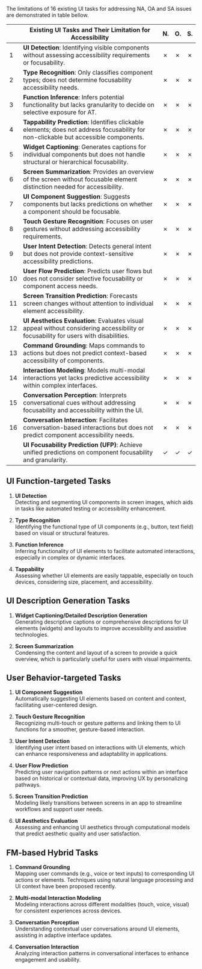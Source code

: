 The limitations of 16 existing UI tasks for addressing NA, OA and SA issues are demonstrated in table bellow.

|  | Existing UI Tasks and Their Limitation for Accessibility                                                                                         | N. | O. | S. |
|------|--------------------------------------------------------------------------------------------------------------------------------------------------|----|----|----|
| 1    | **UI Detection**: Identifying visible components without assessing accessibility requirements or focusability.                                      | ✗  | ✗  | ✗  |
| 2    | **Type Recognition**: Only classifies component types; does not determine focusability accessibility needs.                                         | ✗  | ✗  | ✗  |
| 3    | **Function Inference**: Infers potential functionality but lacks granularity to decide on selective exposure for AT.                                | ✗  | ✗  | ✗  |
| 4    | **Tappability Prediction**: Identifies clickable elements; does not address focusability for non-clickable but accessible components.               | ✗  | ✗  | ✗  |
| 5    | **Widget Captioning**: Generates captions for individual components but does not handle structural or hierarchical focusability.                    | ✗  | ✗  | ✗  |
| 6    | **Screen Summarization**: Provides an overview of the screen without focusable element distinction needed for accessibility.                        | ✗  | ✗  | ✗  |
| 7    | **UI Component Suggestion**: Suggests components but lacks predictions on whether a component should be focusable.                                  | ✗  | ✗  | ✗  |
| 8    | **Touch Gesture Recognition**: Focuses on user gestures without addressing accessibility requirements.                                              | ✗  | ✗  | ✗  |
| 9    | **User Intent Detection**: Detects general intent but does not provide context-sensitive accessibility predictions.                                 | ✗  | ✗  | ✗  |
| 10   | **User Flow Prediction**: Predicts user flows but does not consider selective focusability or component access needs.                               | ✗  | ✗  | ✗  |
| 11   | **Screen Transition Prediction**: Forecasts screen changes without attention to individual element accessibility.                                   | ✗  | ✗  | ✗  |
| 12   | **UI Aesthetics Evaluation**: Evaluates visual appeal without considering accessibility or focusability for users with disabilities.                | ✗  | ✗  | ✗  |
| 13   | **Command Grounding**: Maps commands to actions but does not predict context-based accessibility of components.                                     | ✗  | ✗  | ✗  |
| 14   | **Interaction Modeling**: Models multi-modal interactions yet lacks predictive accessibility within complex interfaces.                             | ✗  | ✗  | ✗  |
| 15   | **Conversation Perception**: Interprets conversational cues without addressing focusability and accessibility within the UI.                        | ✗  | ✗  | ✗  |
| 16   | **Conversation Interaction**: Facilitates conversation-based interactions but does not predict component accessibility needs.                       | ✗  | ✗  | ✗  |
|    | **UI Focusability Prediction (UFP)**: Achieve unified predictions on component focusability and granularity.                                    | ✓  | ✓  | ✓  |

## UI Function-targeted Tasks
1. **UI Detection**  
   Detecting and segmenting UI components in screen images, which aids in tasks like automated testing or accessibility enhancement.

2. **Type Recognition**  
   Identifying the functional type of UI components (e.g., button, text field) based on visual or structural features.

3. **Function Inference**  
   Inferring functionality of UI elements to facilitate automated interactions, especially in complex or dynamic interfaces.

4. **Tappability**  
   Assessing whether UI elements are easily tappable, especially on touch devices, considering size, placement, and accessibility.

## UI Description Generation Tasks
1. **Widget Captioning/Detailed Description Generation**  
   Generating descriptive captions or comprehensive descriptions for UI elements (widgets) and layouts to improve accessibility and assistive technologies.

2. **Screen Summarization**  
   Condensing the content and layout of a screen to provide a quick overview, which is particularly useful for users with visual impairments.

## User Behavior-targeted Tasks
1. **UI Component Suggestion**  
   Automatically suggesting UI elements based on content and context, facilitating user-centered design.

2. **Touch Gesture Recognition**  
   Recognizing multi-touch or gesture patterns and linking them to UI functions for a smoother, gesture-based interaction.

3. **User Intent Detection**  
   Identifying user intent based on interactions with UI elements, which can enhance responsiveness and adaptability in applications.

4. **User Flow Prediction**  
   Predicting user navigation patterns or next actions within an interface based on historical or contextual data, improving UX by personalizing pathways.

5. **Screen Transition Prediction**  
   Modeling likely transitions between screens in an app to streamline workflows and support user needs.

6. **UI Aesthetics Evaluation**  
   Assessing and enhancing UI aesthetics through computational models that predict aesthetic quality and user satisfaction.

## FM-based Hybrid Tasks
1. **Command Grounding**  
   Mapping user commands (e.g., voice or text inputs) to corresponding UI actions or elements. Techniques using natural language processing and UI context have been proposed recently.

2. **Multi-modal Interaction Modeling**  
   Modeling interactions across different modalities (touch, voice, visual) for consistent experiences across devices.

3. **Conversation Perception**  
   Understanding contextual user conversations around UI elements, assisting in adaptive interface updates.

4. **Conversation Interaction**  
   Analyzing interaction patterns in conversational interfaces to enhance engagement and usability.
